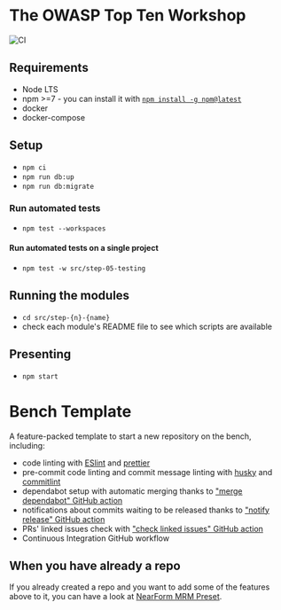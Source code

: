 # The OWASP Top Ten Workshop

![CI](https://github.com/nearform/owasp-top-ten-workshop/actions/workflows/ci.yml/badge.svg?event=push)
## Requirements

- Node LTS
- npm >=7 - you can install it with [`npm install -g npm@latest`](https://docs.npmjs.com/try-the-latest-stable-version-of-npm)
- docker
- docker-compose

## Setup

- `npm ci`
- `npm run db:up`
- `npm run db:migrate`

### Run automated tests

- `npm test --workspaces`

#### Run automated tests on a single project

- `npm test -w src/step-05-testing`

## Running the modules

- `cd src/step-{n}-{name}`
- check each module's README file to see which scripts are available

## Presenting

- `npm start`

# Bench Template
A feature-packed template to start a new repository on the bench, including:

- code linting with [ESlint](https://eslint.org) and [prettier](https://prettier.io)
- pre-commit code linting and commit message linting with [husky](https://www.npmjs.com/package/husky) and [commitlint](https://commitlint.js.org/)
- dependabot setup with automatic merging thanks to ["merge dependabot" GitHub action](https://github.com/fastify/github-action-merge-dependabot)
- notifications about commits waiting to be released thanks to ["notify release" GitHub action](https://github.com/nearform/github-action-notify-release)
- PRs' linked issues check with ["check linked issues" GitHub action](https://github.com/nearform/github-action-check-linked-issues)
- Continuous Integration GitHub workflow

## When you have already a repo

If you already created a repo and you want to add some of the features above to it, you can have a look at [NearForm MRM Preset](https://github.com/nearform/mrm-preset-nearform).
